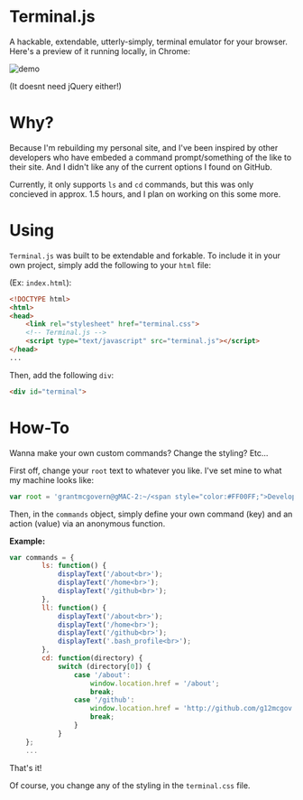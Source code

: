 # Terminal.js

A hackable, extendable, utterly-simply, terminal emulator for your browser. Here's a preview of it running locally, in Chrome:

![demo](http://i1158.photobucket.com/albums/p618/g12mcgov/demo1.gif)

(It doesnt need jQuery either!)

Why?
=======

Because I'm rebuilding my personal site, and I've been inspired by other developers who have embeded a command prompt/something of the like to their site. And I didn't like any of the current options I found on GitHub. 

Currently, it only supports `ls` and `cd` commands, but this was only concieved in approx. 1.5 hours, and I plan on working on this some more. 

Using
=======

`Terminal.js` was built to be extendable and forkable. To include it in your own project, simply add the following to your `html` file:

(Ex: `index.html`):

```html
<!DOCTYPE html>
<html>
<head>
	<link rel="stylesheet" href="terminal.css">
	<!-- Terminal.js -->
	<script type="text/javascript" src="terminal.js"></script>
</head>
...
```

Then, add the following `div`:

```html
<div id="terminal">
```

How-To
=======

Wanna make your own custom commands? Change the styling? Etc... 

First off, change your `root` text to whatever you like. I've set mine to what my machine looks like:

```javascript
var root = 'grantmcgovern@gMAC-2:~/<span style="color:#FF00FF;">Developer</span> $ ';
```

Then, in the `commands` object, simply define your own command (key) and an action (value) via an anonymous function.

**Example:**

```javascript
var commands = {
		ls: function() { 
			displayText('/about<br>');
			displayText('/home<br>');
			displayText('/github<br>');
		},
		ll: function() {
			displayText('/about<br>');
			displayText('/home<br>');
			displayText('/github<br>');
			displayText('.bash_profile<br>');
		}, 
		cd: function(directory) {
			switch (directory[0]) {
				case '/about':
					window.location.href = '/about';
					break;
				case '/github':
					window.location.href = 'http://github.com/g12mcgov';
					break;
				}
			}	
	};
	...
```

That's it!

Of course, you change any of the styling in the `terminal.css` file.




